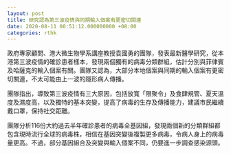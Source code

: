 ```yaml
---
layout: post
title: 研究認為第三波疫情與同期輸入個案有更密切關連
date: 2020-08-11 00:51:12.000000000 +08:00
categories: rthk
---
```


政府專家顧問、港大微生物學系講座教授袁國勇的團隊，發表最新醫學研究，從本港第三波疫情的確診患者樣本，發現兩個獨有的病毒分類群組，估計分別與菲律賓及哈薩克的輸入個案有關。團隊又認為，大部分本地個案與同期的輸入個案有更密切關連，不太可能由上一波的隱形病人傳播。

團隊指出，導致第三波疫情有三大原因，包括放寬「限聚令」及食肆規管、夏天溫度及濕度高，以及獨特的基本突變，提高了病毒的生存及傳播能力，建議市民繼續戴口罩，保持社交距離。

團隊分析116份大約過去半年確診患者的病毒全基因組，發現兩個新的分類群組都包含現時流行全球的病毒株，相信在基因突變後複製更多病毒，令病人身上的病毒量更高。不過，部分基因組合及突變與輸入個案不同，仍要進一步調查感染源頭。
